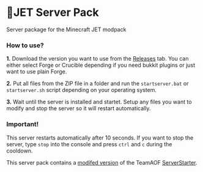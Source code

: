 # 🚀JET Server Pack
Server package for the Minecraft JET modpack

### How to use?
**1.** Download the version you want to use from the [Releases](https://github.com/UeberallGebannt/jet-server-pack/releases) tab.
You can either select Forge or Crucible depending if you need bukkit plugins or just want to use plain Forge.

**2.** Put all files from the ZIP file in a folder and run the `startserver.bat` or `startserver.sh` script depending on your operating system.

**3.** Wait until the server is installed and startet. Setup any files you want to modify and stop the server so it will restart automatically.

### Important!

This server restarts automatically after 10 seconds. If you want to stop the server, type `stop` into the console and press `ctrl` and `c` during the cooldown.

This server pack contains a [modifed version](https://github.com/UeberallGebannt/ServerStarter) of the TeamAOF [ServerStarter](https://github.com/TeamAOF/ServerStarter).
